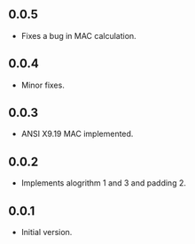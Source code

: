 ## 0.0.5

- Fixes a bug in MAC calculation.

## 0.0.4

- Minor fixes.

## 0.0.3

- ANSI X9.19 MAC implemented.

## 0.0.2

- Implements alogrithm 1 and 3 and padding 2.
## 0.0.1

- Initial version.